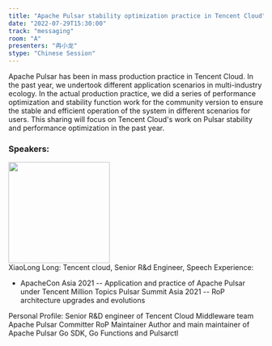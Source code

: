 ```yaml
---
title: "Apache Pulsar stability optimization practice in Tencent Cloud"
date: "2022-07-29T15:30:00"
track: "messaging"
room: "A"
presenters: "冉小龙"
stype: "Chinese Session"
---
```

Apache Pulsar has been in mass production practice in Tencent Cloud. In the past year, we undertook different application scenarios in multi-industry ecology. In the actual production practice, we did a series of performance optimization and stability function work for the community version to ensure the stable and efficient operation of the system in different scenarios for users. This sharing will focus on Tencent Cloud's work on Pulsar stability and performance optimization in the past year.
 ### Speakers: 
 <img src="images/speaker/1158.png" width="200" /><br>XiaoLong Long: Tencent cloud, Senior R&d Engineer, Speech Experience:

- ApacheCon Asia 2021 -- Application and practice of Apache Pulsar under Tencent Million Topics
Pulsar Summit Asia 2021 -- RoP architecture upgrades and evolutions

Personal Profile:
Senior R&D engineer of Tencent Cloud Middleware team
Apache Pulsar Committer
RoP Maintainer
Author and main maintainer of Apache Pulsar Go SDK, Go Functions and Pulsarctl

 